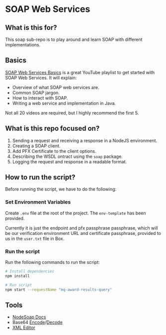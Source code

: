 # SOAP Web Services

## What is this for?

This soap sub-repo is to play around and learn SOAP with different implementations.

## Basics

[SOAP Web Services Basics](https://youtube.com/playlist?list=PLqq-6Pq4lTTZTYpk_1DOowOGWJMIH5T39&si=BBOVeDqlB79r9jp8) is a great YouTube playlist to get started with SOAP Web Services. It will explain:

- Overview of what SOAP web services are.
- Common SOAP jargon.
- How to interact with SOAP.
- Writing a web service and implementation in Java.

Not all 20 videos are required, but I highly recommend the first 5.

## What is this repo focused on?

1. Sending a request and receiving a response in a NodeJS environment.
2. Creating a SOAP client.
3. Add PFX Certificate to the client options.
4. Describing the WSDL ontract using the `soap` package.
5. Logging the request and response in a readable format.

## How to run the script?

Before running the script, we have to do the following:

### Set Environment Variables

Create `.env` file at the root of the project. The `env-template` has been provided.

Currently it is just the endpoint and pfx passphrase passphrase, which will be our verification environment URL and certificate passphrase, provided to us in the `user.txt` file in Box.

### Run the script

Run the following commands to run the script:

```bash
# Install dependencies
npm install

# Run script
npm start --requestName "mq-award-results-query"
```

## Tools

- [NodeSoap Docs](https://github.com/vpulim/node-soap)
- Base64 [Encode](https://www.base64encode.org/)/[Decode](https://www.base64decode.org/)
- [XML Editor](https://www.tutorialspoint.com/online_xml_editor.htm)
